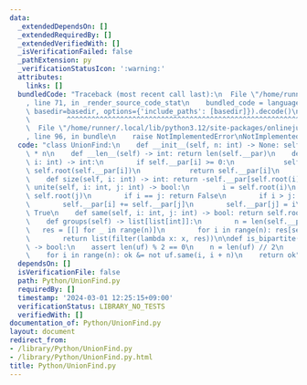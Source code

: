 ```yaml
---
data:
  _extendedDependsOn: []
  _extendedRequiredBy: []
  _extendedVerifiedWith: []
  _isVerificationFailed: false
  _pathExtension: py
  _verificationStatusIcon: ':warning:'
  attributes:
    links: []
  bundledCode: "Traceback (most recent call last):\n  File \"/home/runner/.local/lib/python3.12/site-packages/onlinejudge_verify/documentation/build.py\"\
    , line 71, in _render_source_code_stat\n    bundled_code = language.bundle(stat.path,\
    \ basedir=basedir, options={'include_paths': [basedir]}).decode()\n          \
    \         ^^^^^^^^^^^^^^^^^^^^^^^^^^^^^^^^^^^^^^^^^^^^^^^^^^^^^^^^^^^^^^^^^^^^^^^^^^^^^^^^^\n\
    \  File \"/home/runner/.local/lib/python3.12/site-packages/onlinejudge_verify/languages/python.py\"\
    , line 96, in bundle\n    raise NotImplementedError\nNotImplementedError\n"
  code: "class UnionFind:\n    def __init__(self, n: int) -> None: self.__par = [-1]\
    \ * n\n    def __len__(self) -> int: return len(self.__par)\n    def root(self,\
    \ i: int) -> int:\n        if self.__par[i] >= 0:\n            self.__par[i] =\
    \ self.root(self.__par[i])\n            return self.__par[i]\n        return i\n\
    \    def size(self, i: int) -> int: return -self.__par[self.root(i)]\n    def\
    \ unite(self, i: int, j: int) -> bool:\n        i = self.root(i)\n        j =\
    \ self.root(j)\n        if i == j: return False\n        if i > j: i, j = j, i\n\
    \        self.__par[i] += self.__par[j]\n        self.__par[j] = i\n        return\
    \ True\n    def same(self, i: int, j: int) -> bool: return self.root(i) == self.root(j)\n\
    \    def groups(self) -> list[list[int]]:\n        n = len(self.__par)\n     \
    \   res = [[] for _ in range(n)]\n        for i in range(n): res[self.root(i)].append(i)\n\
    \        return list(filter(lambda x: x, res))\n\ndef is_bipartite(uf: UnionFind)\
    \ -> bool:\n    assert len(uf) % 2 == 0\n    n = len(uf) // 2\n    ok = True\n\
    \    for i in range(n): ok &= not uf.same(i, i + n)\n    return ok"
  dependsOn: []
  isVerificationFile: false
  path: Python/UnionFind.py
  requiredBy: []
  timestamp: '2024-03-01 12:25:15+09:00'
  verificationStatus: LIBRARY_NO_TESTS
  verifiedWith: []
documentation_of: Python/UnionFind.py
layout: document
redirect_from:
- /library/Python/UnionFind.py
- /library/Python/UnionFind.py.html
title: Python/UnionFind.py
---
```

